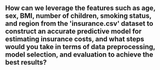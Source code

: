 ## How can we leverage the features such as age, sex, BMI, number of children, smoking status, and region from the 'insurance.csv' dataset to construct an accurate predictive model for estimating insurance costs, and what steps would you take in terms of data preprocessing, model selection, and evaluation to achieve the best results?
